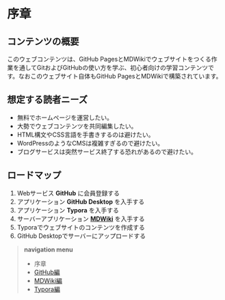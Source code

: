 # 序章

## コンテンツの概要

このウェブコンテンツは、GitHub PagesとMDWikiでウェブサイトをつくる作業を通してGitおよびGitHubの使い方を学ぶ、初心者向けの学習コンテンツです。なおこのウェブサイト自体もGitHub PagesとMDWikiで構築されています。

## 想定する読者ニーズ

* 無料でホームページを運営したい。
* 大勢でウェブコンテンツを共同編集したい。
* HTML構文やCSS言語を手書きするのは避けたい。
* WordPressのようなCMSは複雑すぎるので避けたい。
* ブログサービスは突然サービス終了する恐れがあるので避けたい。

## ロードマップ

1. Webサービス **GitHub** に会員登録する
1. アプリケーション **GitHub Desktop** を入手する
1. アプリケーション **Typora** を入手する
1. サーバーアプリケーション **[MDWiki](http://dynalon.github.io/mdwiki/)** を入手する
1. Typoraでウェブサイトのコンテンツを作成する
1. GitHub Desktopでサーバーにアップロードする

> **navigation menu**
>
> * <i class="far fa-hand-point-right"></i>序章
> * [GitHub編](github.md)
> * [MDWiki編](mdwiki.md)
> * [Typora編](typora.md)